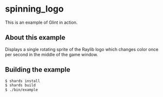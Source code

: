 # spinning_logo

This is an example of Glint in action.

## About this example

Displays a single rotating sprite of the Raylib logo which changes color
once per second in the middle of the game window.

## Building the example

```bash
$ shards install
$ shards build
$ ./bin/example
```

